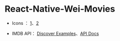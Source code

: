 # React-Native-Wei-Movies

- Icons ： [1](https://callstack.github.io/react-native-paper/icons.html)、[2](https://materialdesignicons.com/)

- IMDB API： [Discover Examples](https://www.themoviedb.org/documentation/api/discover)、[API Docs](https://developers.themoviedb.org/3/movies/get-movie-details)
